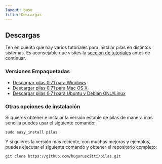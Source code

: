 ```yaml
---
layout: base 
title: Descargas
---
```


<h2 class="title">Descargas</h2>

<p>Ten en cuenta que hay varios tutoriales para instalar pilas en distintos sistemas. Es aconsejable que visites la <a href="#">sección de tutoriales</a> antes de continuar.</p>

<h3 class="title">Versiones Empaquetadas</h2>
<ul class="versions">
     <li><a href="#">Descargar pilas 0.71 para Windows</a></li>
     <li><a href="#">Descargar pilas 0.71 para Mac OS X</a></li>
     <li><a href="#">Descargar pilas 0.71 para Ubuntu y Debian GNU/Linux</a></li>
</ul>

<h3 class="title">Otras opciones de instalación</h2>
<p>Si quieres obtener e instalar la versión estable de pilas de manera más sencilla puedes usar el siguiente comando:</p>
<code>sudo easy_install pilas</code>

<p>Y si quieres la versión mas reciente, con muchas mejoras y ejemplos, puedes ejecutar el siguiente comando y obtener el repositorio completo:</p>
<code>git clone https://github.com/hugoruscitti/pilas.git</code>
